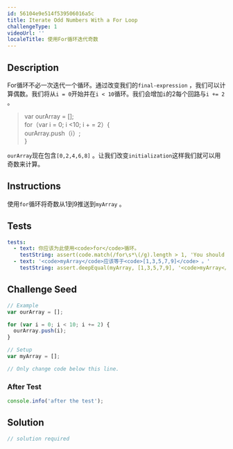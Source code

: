 ```yaml
---
id: 56104e9e514f539506016a5c
title: Iterate Odd Numbers With a For Loop
challengeType: 1
videoUrl: ''
localeTitle: 使用For循环迭代奇数
---
```


## Description
<section id="description"> For循环不必一次迭代一个循环。通过改变我们的<code>final-expression</code> ，我们可以计算偶数。我们将从<code>i = 0</code>开始并在<code>i &lt; 10</code>循环。我们会增加<code>i</code>的2每个回路与<code>i += 2</code> 。 <blockquote> var ourArray = []; <br> for（var i = 0; i &lt;10; i + = 2）{ <br> ourArray.push（ⅰ）; <br> } </blockquote> <code>ourArray</code>现在包含<code>[0,2,4,6,8]</code> 。让我们改变<code>initialization</code>这样我们就可以用奇数来计算。 </section>

## Instructions
<section id="instructions">使用<code>for</code>循环将奇数从1到9推送到<code>myArray</code> 。 </section>

## Tests
<section id='tests'>

```yml
tests:
  - text: 你应该为此使用<code>for</code>循环。
    testString: assert(code.match(/for\s*\(/g).length > 1, 'You should be using a <code>for</code> loop for this.');
  - text: '<code>myArray</code>应该等于<code>[1,3,5,7,9]</code> 。'
    testString: assert.deepEqual(myArray, [1,3,5,7,9], '<code>myArray</code> should equal <code>[1,3,5,7,9]</code>.');

```

</section>

## Challenge Seed
<section id='challengeSeed'>

<div id='js-seed'>

```js
// Example
var ourArray = [];

for (var i = 0; i < 10; i += 2) {
  ourArray.push(i);
}

// Setup
var myArray = [];

// Only change code below this line.

```

</div>


### After Test
<div id='js-teardown'>

```js
console.info('after the test');
```

</div>

</section>

## Solution
<section id='solution'>

```js
// solution required
```
</section>
